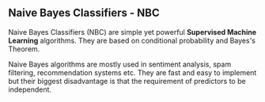 ## Naive Bayes Classifiers - NBC

Naive Bayes Classifiers (NBC) are simple yet powerful **Supervised Machine Learning** algorithms. They are based on conditional probability and Bayes's Theorem.

Naive Bayes algorithms are mostly used in sentiment analysis, spam filtering, recommendation systems etc. They are fast and easy to implement but their biggest disadvantage is that the requirement of predictors to be independent.
